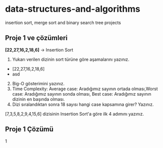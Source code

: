 # data-structures-and-algorithms
insertion sort, merge sort and binary search tree projects
 
## Proje 1 ve çözümleri
**[22,27,16,2,18,6]** -> Insertion Sort

1. Yukarı verilen dizinin sort türüne göre aşamalarını yazınız.
 - [22,27,16,2,18,6]
 - asd
2. Big-O gösterimini yazınız.
3. Time Complexity: Average case: Aradığımız sayının ortada olması,Worst case: Aradığımız sayının sonda olması, Best case: Aradığımız sayının dizinin en başında olması.
4. Dizi sıralandıktan sonra 18 sayısı hangi case kapsamına girer? Yazınız.


[7,3,5,8,2,9,4,15,6] dizisinin Insertion Sort'a göre ilk 4 adımını yazınız.

## Proje 1 Çözümü
1
